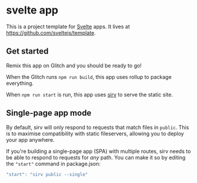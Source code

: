 # svelte app

This is a project template for [Svelte](https://svelte.dev) apps. It lives at https://github.com/sveltejs/template.


## Get started

Remix this app on Glitch and you should be ready to go!

When the Glitch runs `npm run build`, this app uses rollup to package everything.

When `npm run start` is run, this app uses [sirv](https://github.com/lukeed/sirv) to serve the static site.


## Single-page app mode

By default, sirv will only respond to requests that match files in `public`. This is to maximise compatibility with static fileservers, allowing you to deploy your app anywhere.

If you're building a single-page app (SPA) with multiple routes, sirv needs to be able to respond to requests for *any* path. You can make it so by editing the `"start"` command in package.json:

```js
"start": "sirv public --single"
```